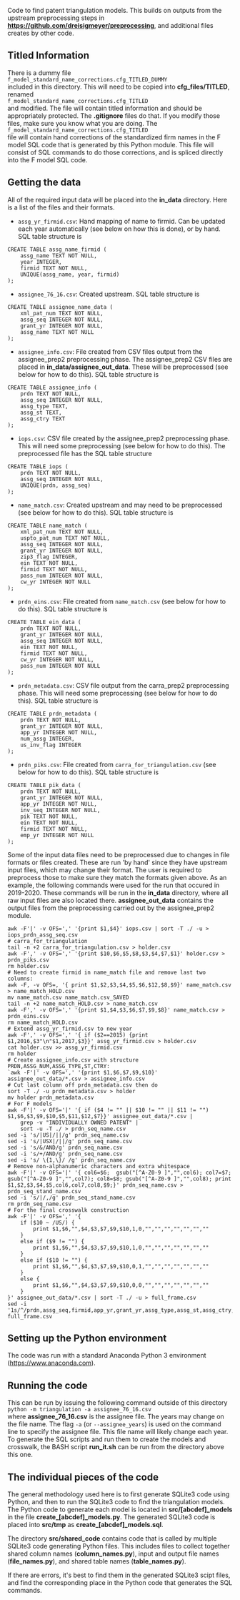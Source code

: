 Code to find patent triangulation models.
This builds on outputs from the upstream preprocessing steps in **https://github.com/dreisigmeyer/preprocessing**, and additional files creates by other code.


## Titled Information
There is a dummy file  
`f_model_standard_name_corrections.cfg_TITLED_DUMMY`  
included in this directory.
This will need to be copied into **cfg_files/TITLED**, renamed  
`f_model_standard_name_corrections.cfg_TITLED`  
and modified.
The file will contain titled information and should be appropriately protected.
The **.gitignore** files do that.
If you modify those files, make sure you know what you are doing.
The  
`f_model_standard_name_corrections.cfg_TITLED`  
file will contain hand corrections of the standardized firm names in the F model SQL code that is generated by this Python module.
This file will consist of SQL commands to do those corrections, and is spliced directly into the F model SQL code.



## Getting the data
All of the required input data will be placed into the **in\_data** directory.
Here is a list of the files and their formats.

- `assg_yr_firmid.csv`: Hand mapping of name to firmid.
Can be updated each year automatically (see below on how this is done), or by hand.
SQL table structure is  
~~~
CREATE TABLE assg_name_firmid (
    assg_name TEXT NOT NULL,
    year INTEGER,
    firmid TEXT NOT NULL,
    UNIQUE(assg_name, year, firmid)
);
~~~
- `assignee_76_16.csv`: Created upstream.
SQL table structure is  
~~~
CREATE TABLE assignee_name_data (
    xml_pat_num TEXT NOT NULL,
    assg_seq INTEGER NOT NULL,
    grant_yr INTEGER NOT NULL,
    assg_name TEXT NOT NULL
);
~~~
- `assignee_info.csv`: File created from CSV files output from the assignee_prep2 preprocessing phase.
The assignee_prep2 CSV files are placed in **in\_data/assignee\_out\_data**.
These will be preprocessed (see below for how to do this).
SQL table structure is  
~~~
CREATE TABLE assignee_info (
    prdn TEXT NOT NULL,
    assg_seq INTEGER NOT NULL,
    assg_type TEXT,
    assg_st TEXT,
    assg_ctry TEXT
);
~~~
- `iops.csv`: CSV file created by the assignee_prep2 preprocessing phase.
This will need some preprocessing (see below for how to do this).
The preprocessed file has the SQL table structure
~~~
CREATE TABLE iops (
    prdn TEXT NOT NULL,
    assg_seq INTEGER NOT NULL,
    UNIQUE(prdn, assg_seq)
);
~~~
- `name_match.csv`: Created upstream and may need to be preprocessed (see below for how to do this).
SQL table structure is  
~~~
CREATE TABLE name_match (
    xml_pat_num TEXT NOT NULL,
    uspto_pat_num TEXT NOT NULL,
    assg_seq INTEGER NOT NULL,
    grant_yr INTEGER NOT NULL,
    zip3_flag INTEGER,
    ein TEXT NOT NULL,
    firmid TEXT NOT NULL,
    pass_num INTEGER NOT NULL,
    cw_yr INTEGER NOT NULL
);
~~~
- `prdn_eins.csv`: File created from `name_match.csv` (see below for how to do this).
SQL table structure is  
~~~
CREATE TABLE ein_data (
    prdn TEXT NOT NULL,
    grant_yr INTEGER NOT NULL,
    assg_seq INTEGER NOT NULL,
    ein TEXT NOT NULL,
    firmid TEXT NOT NULL,
    cw_yr INTEGER NOT NULL,
    pass_num INTEGER NOT NULL
);
~~~
- `prdn_metadata.csv`: CSV file output from the carra_prep2 preprocessing phase.
This will need some preprocessing (see below for how to do this).
SQL table structure is  
~~~
CREATE TABLE prdn_metadata (
    prdn TEXT NOT NULL,
    grant_yr INTEGER NOT NULL,
    app_yr INTEGER NOT NULL,
    num_assg INTEGER,
    us_inv_flag INTEGER
);
~~~
- `prdn_piks.csv`: File created from `carra_for_triangulation.csv` (see below for how to do this).  SQL table structure is  
~~~
CREATE TABLE pik_data (
    prdn TEXT NOT NULL,
    grant_yr INTEGER NOT NULL,
    app_yr INTEGER NOT NULL,
    inv_seq INTEGER NOT NULL,
    pik TEXT NOT NULL,
    ein TEXT NOT NULL,
    firmid TEXT NOT NULL,
    emp_yr INTEGER NOT NULL
);
~~~

Some of the input data files need to be preprocessed due to changes in file formats or files created.
These are run 'by hand' since they have upstream input files, which may change their format.
The user is required to preprocess those to make sure they match the formats given above.
As an example, the following commands were used for the run that occured in 2019-2020.
These commands will be run in the **in_data** directory, where all raw input files are also located there.
**assignee_out_data** contains the output files from the preprocessing carried out by the assignee_prep2 module.

 
    awk -F'|' -v OFS=',' '{print $1,$4}' iops.csv | sort -T ./ -u > iops_prdn_assg_seq.csv  
    # carra_for_triangulation  
    tail -n +2 carra_for_triangulation.csv > holder.csv  
    awk -F',' -v OFS=',' '{print $10,$6,$5,$8,$3,$4,$7,$1}' holder.csv > prdn_piks.csv
    rm holder.csv  
    # Need to create firmid in name_match file and remove last two columns:  
    awk -F, -v OFS=, '{ print $1,$2,$3,$4,$5,$6,$12,$8,$9}' name_match.csv > name_match_HOLD.csv  
    mv name_match.csv name_match.csv_SAVED  
    tail -n +2 name_match_HOLD.csv > name_match.csv  
    awk -F',' -v OFS=',' '{print $1,$4,$3,$6,$7,$9,$8}' name_match.csv > prdn_eins.csv  
    rm name_match_HOLD.csv  
    # Extend assg_yr_firmid.csv to new year  
    awk -F',' -v OFS=',' '{ if ($2==2015) {print $1,2016,$3"\n"$1,2017,$3}}' assg_yr_firmid.csv > holder.csv  
    cat holder.csv >> assg_yr_firmid.csv  
    rm holder  
    # Create assignee_info.csv with structure PRDN,ASSG_NUM,ASSG_TYPE,ST,CTRY:  
    `awk -F'|' -v OFS=',' '{print $1,$6,$7,$9,$10}' assignee_out_data/*.csv > assignee_info.csv  
    # Cut last column off prdn_metadata.csv then do  
    sort -T ./ -u prdn_metadata.csv > holder  
    mv holder prdn_metadata.csv  
    # For F models
    awk -F'|' -v OFS='|' '{ if ($4 != "" || $10 != "" || $11 != "") $1,$6,$3,$9,$10,$5,$11,$12,$7}}' assignee_out_data/*.csv |  
        grep -v "INDIVIDUALLY OWNED PATENT" |  
        sort -u -T ./ > prdn_seq_name.csv  
    sed -i 's/|US|/||/g' prdn_seq_name.csv  
    sed -i 's/|USX|/||/g' prdn_seq_name.csv  
    sed -i 's/&/AND/g' prdn_seq_name.csv  
    sed -i 's/+/AND/g' prdn_seq_name.csv  
    sed -i 's/ \{1,\}/ /g' prdn_seq_name.csv  
    # Remove non-alphanumeric characters and extra whitespace  
    awk -F'|' -v OFS='|' '{ col6=$6;  gsub("[^A-Z0-9 ]","",col6); col7=$7; gsub("[^A-Z0-9 ]","",col7); col8=$8; gsub("[^A-Z0-9 ]","",col8); print $1,$2,$3,$4,$5,col6,col7,col8,$9;}' prdn_seq_name.csv > prdn_seq_stand_name.csv  
    sed -i 's/|/,/g' prdn_seq_stand_name.csv  
    rm prdn_seq_name.csv  
    # For the final crosswalk construction
    awk -F'|' -v OFS=',' '{
        if ($10 ~ /US/) {
            print $1,$6,"",$4,$3,$7,$9,$10,1,0,"","","","","","",""
        }
        else if ($9 != "") {
            print $1,$6,"",$4,$3,$7,$9,$10,1,0,"","","","","","",""
        }
        else if ($10 != "") {
            print $1,$6,"",$4,$3,$7,$9,$10,0,1,"","","","","","",""
        }
        else {
            print $1,$6,"",$4,$3,$7,$9,$10,0,0,"","","","","","",""
        }
    }' assignee_out_data/*.csv | sort -T ./ -u > full_frame.csv
    sed -i '1s/^/prdn,assg_seq,firmid,app_yr,grant_yr,assg_type,assg_st,assg_ctry,us_assg_flag,foreign_assg_flag,us_inv_flag,num_assg,cw_yr,emp_yr,model,uniq_firmid,num_inv\n/' full_frame.csv


## Setting up the Python environment
The code was run with a standard Anaconda Python 3 environment (https://www.anaconda.com).


## Running the code
This can be run by issuing the following command outside of this directory  
`python -m triangulation -a assignee_76_16.csv`  
where **assignee_76_16.csv** is the assignee file.
The years may change on the file name.
The flag `-a` (or `--assignee_years`) is used on the command line to specify the assignee file.
This file name will likely change each year.  
To generate the SQL scripts and run them to create the models and crosswalk, the BASH script **run_it.sh** can be run from the directory above this one.


## The individual pieces of the code
The general methodology used here is to first generate SQLite3 code using Python, and then to run the SQLite3 code to find the triangulation models.
The Python code to generate each model is located in **src/[abcdef]_models** in the file **create\_[abcdef]\_models.py**.
The generated SQLite3 code is placed into **src/tmp** as **create\_[abcdef]\_models.sql**.


The directory **src/shared\_code** contains code that is called by multiple SQLite3 code generating Python files.
This includes files to collect together shared column names (**column\_names.py**), input and output file names (**file\_names.py**), and shared table names (**table\_names.py**).


If there are errors, it's best to find them in the generated SQLite3 scipt files, and find the corresponding place in the Python code that generates the SQL commands.